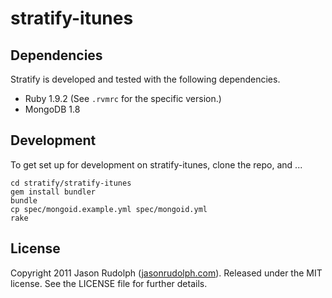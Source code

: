 # stratify-itunes

## Dependencies

Stratify is developed and tested with the following dependencies.

* Ruby 1.9.2 (See `.rvmrc` for the specific version.)
* MongoDB 1.8

## Development

To get set up for development on stratify-itunes, clone the repo, and ...

    cd stratify/stratify-itunes
    gem install bundler
    bundle
    cp spec/mongoid.example.yml spec/mongoid.yml
    rake

## License

Copyright 2011 Jason Rudolph ([jasonrudolph.com](http://jasonrudolph.com)). Released under the MIT license. See the LICENSE file for further details.
